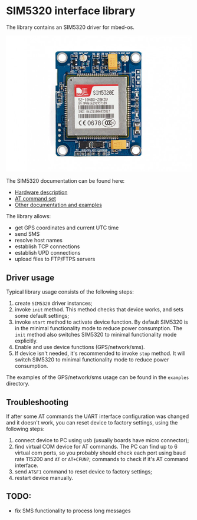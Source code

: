 # SIM5320 interface library

The library contains an SIM5320 driver for mbed-os.

![SIM5320 board](images/board.jpg)

The SIM5320 documentation can be found here:

- [Hardware description](https://simcom.ee/documents/SIM5320/SIM5320_Hardware_Design_V1.07.pdf)
- [AT command set](https://simcom.ee/documents/SIM5320/SIMCOM_SIM5320_ATC_EN_V2.05.pdf)
- [Other documentation and examples](https://simcom.ee/documents/?dir=SIM5320)

The library allows:

- get GPS coordinates and current UTC time
- send SMS
- resolve host names
- establish TCP connections
- establish UPD connections
- upload files to FTP/FTPS servers

## Driver usage

Typical library usage consists of the following steps:

1. create `SIM5320` driver instances;
2. invoke `init` method. This method checks that device works, and sets some default settings;
3. invoke `start` method to activate device function. By default SIM5320 is in the minimal functionality mode 
   to reduce power consumption. The `init` method also switches SIM5320 to minimal functionality mode explicitly.
4. Enable and use device functions (GPS/network/sms).
5. If device isn't needed, it's recommended to invoke `stop` method. It will switch SIM5320 to minimal functionality mode
   to reduce power consumption.

The examples of the GPS/network/sms usage can be found in the `examples` directory.

## Troubleshooting

If after some AT commands the UART interface configuration was changed and it doesn't work,
you can reset device to factory settings, using the following steps:

1. connect device to PC using usb (usually boards have micro connector);
2. find virtual COM device for AT commands. The PC can find up to 6 virtual com ports,
   so you probably should check each port using baud rate 115200 and `AT` or `AT+CFUN?`;
   commands to check if it's AT command interface.
3. send `AT&F1` command to reset device to factory settings;
4. restart device manually.

## TODO:

- fix SMS functionality to process long messages
